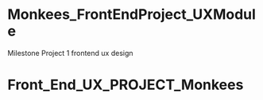 # Monkees_FrontEndProject_UXModule
Milestone Project 1 frontend ux design
# Front_End_UX_PROJECT_Monkees
